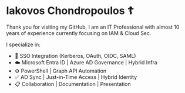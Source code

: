 # Iakovos Chondropoulos ☦️
Thank you for visiting my GitHub, I am an IT Professional with almost 10 years of experience currently focusing on IAM & Cloud Sec.

I specialize in:

   - 🔐 SSO Integration (Kerberos, OAuth, OIDC, SAML)
   - ☁️ Microsoft Entra ID | Azure AD Governance | Hybrid Infra
   - ⚙️ PowerShell | Graph API Automation
   - ✅ AD Sync | Just-in-Time Access | Hybrid Identity
   - 📋 Collaboration | Documentation | Presentation
